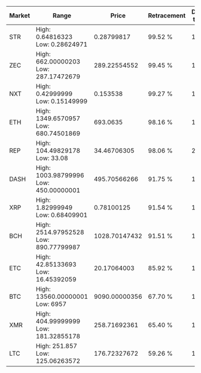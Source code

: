 | Market | Range | Price| Retracement | Doubles to 50% |
| --- | --- | --- | --- | --- |
| STR | High: 0.64816323<br />Low: 0.28624971 | 0.28799817 | 99.52 % | 1.62 |
| ZEC | High: 662.00000203<br />Low: 287.17472679 | 289.22554552 | 99.45 % | 1.64 |
| NXT | High: 0.42999999<br />Low: 0.15149999 | 0.153538 | 99.27 % | 1.89 |
| ETH | High: 1349.6570957<br />Low: 680.74501869 | 693.0635 | 98.16 % | 1.46 |
| REP | High: 104.49829178<br />Low: 33.08 | 34.46706305 | 98.06 % | 2.00 |
| DASH | High: 1003.98799996<br />Low: 450.00000001 | 495.70566266 | 91.75 % | 1.47 |
| XRP | High: 1.82999949<br />Low: 0.68409901 | 0.78100125 | 91.54 % | 1.61 |
| BCH | High: 2514.97952528<br />Low: 890.77799987 | 1028.70147432 | 91.51 % | 1.66 |
| ETC | High: 42.85133693<br />Low: 16.45392059 | 20.17064003 | 85.92 % | 1.47 |
| BTC | High: 13560.00000001<br />Low: 6957 | 9090.00000356 | 67.70 % | 1.13 |
| XMR | High: 404.99999999<br />Low: 181.32855178 | 258.71692361 | 65.40 % | 1.13 |
| LTC | High: 251.857<br />Low: 125.06263572 | 176.72327672 | 59.26 % | 1.07 |
